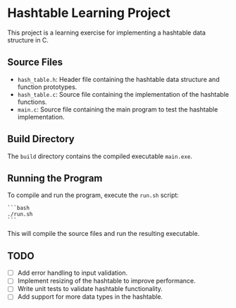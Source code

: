 # Hashtable Learning Project

This project is a learning exercise for implementing a hashtable data structure in C.

## Source Files

- `hash_table.h`: Header file containing the hashtable data structure and function prototypes.
- `hash_table.c`: Source file containing the implementation of the hashtable functions.
- `main.c`: Source file containing the main program to test the hashtable implementation.

## Build Directory

The `build` directory contains the compiled executable `main.exe`.

## Running the Program

To compile and run the program, execute the `run.sh` script:
    
    ```bash
    ./run.sh
    ```

    
This will compile the source files and run the resulting executable.

## TODO

- [ ] Add error handling to input validation.
- [ ] Implement resizing of the hashtable to improve performance.
- [ ] Write unit tests to validate hashtable functionality.
- [ ] Add support for more data types in the hashtable.
